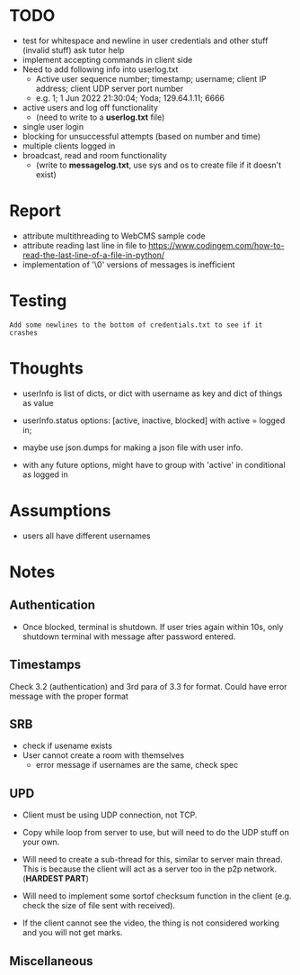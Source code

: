
# TODO
- test for whitespace and newline in user credentials and other stuff (invalid stuff) ask tutor help
- implement accepting commands in client side
- Need to add following info into userlog.txt
    - Active user sequence number; timestamp; username; client IP address;
    client UDP server port number
    - e.g. 1; 1 Jun 2022 21:30:04; Yoda; 129.64.1.11; 6666
- active users and log off functionality
    - (need to write to a **userlog.txt** file)
- single user login
- blocking for unsuccessful attempts (based on number and time)
- multiple clients logged in
- broadcast, read and room functionality
    - (write to **messagelog.txt**, use sys and os to create file if it doesn't exist)

# Report

- attribute multithreading to WebCMS sample code
- attribute reading last line in file to https://www.codingem.com/how-to-read-the-last-line-of-a-file-in-python/
- implementation of '\0' versions of messages is inefficient

# Testing
    Add some newlines to the bottom of credentials.txt to see if it crashes

# Thoughts
- userInfo is list of dicts, or dict with username as key and dict of things as value

- userInfo.status options: [active, inactive, blocked] with active = logged in;

- maybe use json.dumps for making a json file with user info.

- with any future options, might have to group with 'active' in conditional as logged in

# Assumptions

- users all have different usernames

# Notes

## Authentication

- Once blocked, terminal is shutdown. If user tries again within 10s, only shutdown terminal with message after password entered.

## Timestamps

Check 3.2 (authentication) and 3rd para of 3.3 for format. Could have error message with the proper format

## SRB

- check if usename exists
- User cannot create a room with themselves
    - error message if usernames are the same, check spec

## UPD

- Client must be using UDP connection, not TCP.

- Copy while loop from server to use, but will need to do the UDP stuff on your own.

- Will need to create a sub-thread for this, similar to server main thread. This is because the client will act as a server too in the p2p network. (**HARDEST PART**)

- Will need to implement some sortof checksum function in the client (e.g. check the size of file sent with received).

- If the client cannot see the video, the thing is not considered working and you will not get marks.

## Miscellaneous